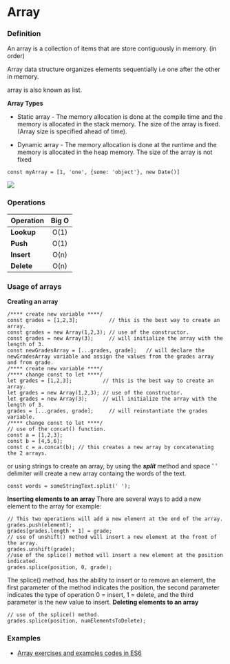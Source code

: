 # Array

### Definition

An array is a collection of items that are store contiguously in memory. (in order)

Array data structure organizes elements sequentially i.e one after the other in memory.

array is also known as list.

**Array Types**

- Static array - The memory allocation is done at the compile time and the memory is allocated in the stack memory. The size of the array is fixed. (Array size is specified ahead of time).

- Dynamic array - The memory allocation is done at the runtime and the memory is allocated in the heap memory. The size of the array is not fixed

```
const myArray = [1, 'one', {some: 'object'}, new Date()]
```

![](https://docs.oracle.com/javase/tutorial/figures/java/objects-tenElementArray.gif)

### Operations

| Operation  | Big O |
| ---------- | :---: |
| **Lookup** | O(1)  |
| **Push**   | O(1)  |
| **Insert** | O(n)  |
| **Delete** | O(n)  |

### Usage of arrays

**Creating an array**

```
/**** create new variable ****/
const grades = [1,2,3];          // this is the best way to create an array.
const grades = new Array(1,2,3); // use of the constructor.
const grades = new Array(3);     // will initialize the array with the length of 3.
const newGradesArray = [...grades, grade];   // will declare the newGradesArray variable and assign the values from the grades array and from grade.
/**** create new variable ****/
/**** change const to let ****/
let grades = [1,2,3];          // this is the best way to create an array.
let grades = new Array(1,2,3); // use of the constructor.
let grades = new Array(3);     // will initialize the array with the length of 3.
grades = [...grades, grade];     // will reinstantiate the grades variable.
/**** change const to let ****/
// use of the concat() function.
const a = [1,2,3];
const b = [4,5,6];
const c = a.concat(b); // this creates a new array by concatenating the 2 arrays.
```

or using strings to create an array, by using the **_split_** method and space ' ' delimiter will create a new array containg the words of the text.

```
const words = someStringText.split(' ');
```

**Inserting elements to an array**
There are several ways to add a new element to the array for example:

```
// This two operations will add a new element at the end of the array.
grades.push(element);
grades[grades.length + 1] = grade;
// use of unshift() method will insert a new element at the front of the array.
grades.unshift(grade);
//use of the splice() method will insert a new element at the position indicated.
grades.splice(position, 0, grade);
```

The splice() method, has the ability to insert or to remove an element, the first parameter of the method indicates the position, the second parameter indicates the type of operation 0 = insert, 1 = delete, and the third parameter is the new value to insert.
**Deleting elements to an array**

```
// use of the splice() method.
grades.splice(position, numElementsToDelete);
```

### Examples

- [Array exercises and examples codes in ES6](./02-chapter-Arrays.js)
